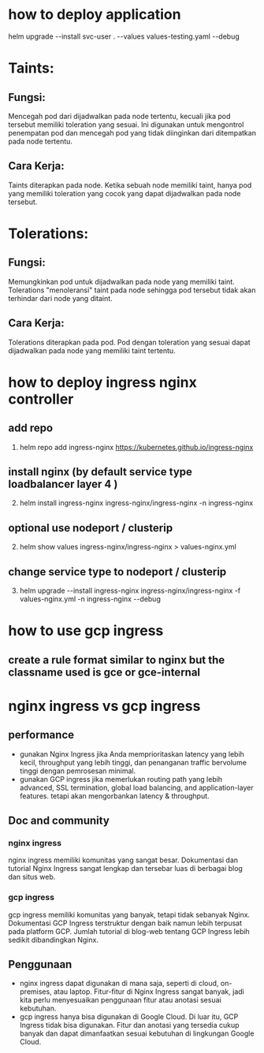 # how to deploy application
helm upgrade --install svc-user . --values values-testing.yaml --debug

# Taints:
## Fungsi: 
Mencegah pod dari dijadwalkan pada node tertentu, kecuali jika pod tersebut memiliki toleration yang sesuai. Ini digunakan untuk mengontrol penempatan pod dan mencegah pod yang tidak diinginkan dari ditempatkan pada node tertentu.
## Cara Kerja: 
Taints diterapkan pada node. Ketika sebuah node memiliki taint, hanya pod yang memiliki toleration yang cocok yang dapat dijadwalkan pada node tersebut.

# Tolerations:
## Fungsi: 
Memungkinkan pod untuk dijadwalkan pada node yang memiliki taint. Tolerations "menoleransi" taint pada node sehingga pod tersebut tidak akan terhindar dari node yang ditaint.
## Cara Kerja: 
Tolerations diterapkan pada pod. Pod dengan toleration yang sesuai dapat dijadwalkan pada node yang memiliki taint tertentu.

# how to deploy ingress nginx controller
## add repo
1. helm repo add ingress-nginx https://kubernetes.github.io/ingress-nginx
## install nginx (by default service type loadbalancer layer 4 )
2. helm install ingress-nginx ingress-nginx/ingress-nginx -n ingress-nginx
## optional use nodeport / clusterip
2. helm show values ingress-nginx/ingress-nginx > values-nginx.yml
## change service type to nodeport / clusterip
3. helm upgrade --install ingress-nginx ingress-nginx/ingress-nginx -f values-nginx.yml -n ingress-nginx --debug

# how to use gcp ingress
## create a rule format similar to nginx but the classname used is gce or gce-internal

# nginx ingress vs gcp ingress
## performance
- gunakan Nginx Ingress jika Anda memprioritaskan latency yang lebih kecil, throughput yang lebih tinggi, dan penanganan traffic bervolume tinggi dengan pemrosesan minimal.
- gunakan GCP ingress jika memerlukan routing path yang lebih advanced, SSL termination, global load balancing, and application-layer features. tetapi akan mengorbankan latency & throughput.
## Doc and community
### nginx ingress
nginx ingress memiliki komunitas yang sangat besar. Dokumentasi dan tutorial Nginx Ingress sangat lengkap dan tersebar luas di berbagai blog dan situs web.
### gcp ingress
gcp ingress memiliki komunitas yang banyak, tetapi tidak sebanyak Nginx. Dokumentasi GCP Ingress terstruktur dengan baik namun lebih terpusat pada platform GCP. Jumlah tutorial di blog-web tentang GCP Ingress lebih sedikit dibandingkan Nginx.
## Penggunaan
- nginx ingress dapat digunakan di mana saja, seperti di cloud, on-premises, atau laptop. Fitur-fitur di Nginx Ingress sangat banyak, jadi kita perlu menyesuaikan penggunaan fitur atau anotasi sesuai kebutuhan.
- gcp ingress hanya bisa digunakan di Google Cloud. Di luar itu, GCP Ingress tidak bisa digunakan. Fitur dan anotasi yang tersedia cukup banyak dan dapat dimanfaatkan sesuai kebutuhan di lingkungan Google Cloud.